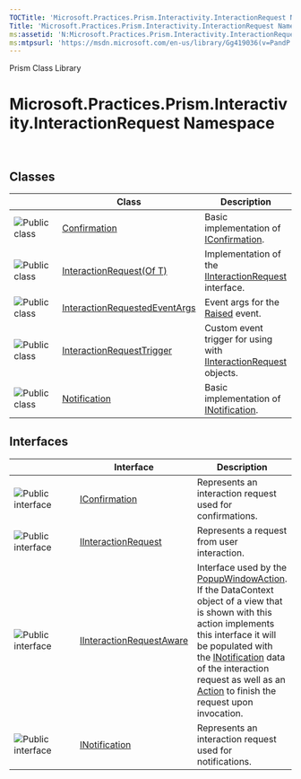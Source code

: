 ```yaml
---
TOCTitle: 'Microsoft.Practices.Prism.Interactivity.InteractionRequest Namespace'
Title: 'Microsoft.Practices.Prism.Interactivity.InteractionRequest Namespace ()'
ms:assetid: 'N:Microsoft.Practices.Prism.Interactivity.InteractionRequest'
ms:mtpsurl: 'https://msdn.microsoft.com/en-us/library/Gg419036(v=PandP.50)'
---
```


Prism Class Library

Microsoft.Practices.Prism.Interactivity.InteractionRequest Namespace
====================================================================

 

Classes
-------

<span id="classToggle"></span>
<table>
<colgroup>
<col width="33%" />
<col width="33%" />
<col width="33%" />
</colgroup>
<thead>
<tr class="header">
<th> </th>
<th>Class</th>
<th>Description</th>
</tr>
</thead>
<tbody>
<tr class="odd">
<td><img src="https://msdn.microsoft.com/en-us/Gg419036.pubclass(en-us,PandP.50).gif" title="Public class" /></td>
<td><a href="https://msdn.microsoft.com/en-us/library/microsoft.practices.prism.interactivity.interactionrequest.confirmation(v=pandp.50)">Confirmation</a></td>
<td><div class="summary">
Basic implementation of <a href="https://msdn.microsoft.com/en-us/library/microsoft.practices.prism.interactivity.interactionrequest.iconfirmation(v=pandp.50)">IConfirmation</a>.
</div></td>
</tr>
<tr class="even">
<td><img src="https://msdn.microsoft.com/en-us/Gg419036.pubclass(en-us,PandP.50).gif" title="Public class" /></td>
<td><a href="https://msdn.microsoft.com/en-us/library/gg431432(v=pandp.50)">InteractionRequest(Of T)</a></td>
<td><div class="summary">
Implementation of the <a href="https://msdn.microsoft.com/en-us/library/microsoft.practices.prism.interactivity.interactionrequest.iinteractionrequest(v=pandp.50)">IInteractionRequest</a> interface.
</div></td>
</tr>
<tr class="odd">
<td><img src="https://msdn.microsoft.com/en-us/Gg419036.pubclass(en-us,PandP.50).gif" title="Public class" /></td>
<td><a href="https://msdn.microsoft.com/en-us/library/microsoft.practices.prism.interactivity.interactionrequest.interactionrequestedeventargs(v=pandp.50)">InteractionRequestedEventArgs</a></td>
<td><div class="summary">
Event args for the <a href="https://msdn.microsoft.com/en-us/library/microsoft.practices.prism.interactivity.interactionrequest.iinteractionrequest.raised(v=pandp.50)">Raised</a> event.
</div></td>
</tr>
<tr class="even">
<td><img src="https://msdn.microsoft.com/en-us/Gg419036.pubclass(en-us,PandP.50).gif" title="Public class" /></td>
<td><a href="https://msdn.microsoft.com/en-us/library/microsoft.practices.prism.interactivity.interactionrequest.interactionrequesttrigger(v=pandp.50)">InteractionRequestTrigger</a></td>
<td><div class="summary">
Custom event trigger for using with <a href="https://msdn.microsoft.com/en-us/library/microsoft.practices.prism.interactivity.interactionrequest.iinteractionrequest(v=pandp.50)">IInteractionRequest</a> objects.
</div></td>
</tr>
<tr class="odd">
<td><img src="https://msdn.microsoft.com/en-us/Gg419036.pubclass(en-us,PandP.50).gif" title="Public class" /></td>
<td><a href="https://msdn.microsoft.com/en-us/library/microsoft.practices.prism.interactivity.interactionrequest.notification(v=pandp.50)">Notification</a></td>
<td><div class="summary">
Basic implementation of <a href="https://msdn.microsoft.com/en-us/library/microsoft.practices.prism.interactivity.interactionrequest.inotification(v=pandp.50)">INotification</a>.
</div></td>
</tr>
</tbody>
</table>

Interfaces
----------

<span id="interfaceToggle"></span>
<table>
<colgroup>
<col width="33%" />
<col width="33%" />
<col width="33%" />
</colgroup>
<thead>
<tr class="header">
<th> </th>
<th>Interface</th>
<th>Description</th>
</tr>
</thead>
<tbody>
<tr class="odd">
<td><img src="https://msdn.microsoft.com/en-us/Gg419036.pubinterface(en-us,PandP.50).gif" title="Public interface" /></td>
<td><a href="https://msdn.microsoft.com/en-us/library/microsoft.practices.prism.interactivity.interactionrequest.iconfirmation(v=pandp.50)">IConfirmation</a></td>
<td><div class="summary">
Represents an interaction request used for confirmations.
</div></td>
</tr>
<tr class="even">
<td><img src="https://msdn.microsoft.com/en-us/Gg419036.pubinterface(en-us,PandP.50).gif" title="Public interface" /></td>
<td><a href="https://msdn.microsoft.com/en-us/library/microsoft.practices.prism.interactivity.interactionrequest.iinteractionrequest(v=pandp.50)">IInteractionRequest</a></td>
<td><div class="summary">
Represents a request from user interaction.
</div></td>
</tr>
<tr class="odd">
<td><img src="https://msdn.microsoft.com/en-us/Gg419036.pubinterface(en-us,PandP.50).gif" title="Public interface" /></td>
<td><a href="https://msdn.microsoft.com/en-us/library/microsoft.practices.prism.interactivity.interactionrequest.iinteractionrequestaware(v=pandp.50)">IInteractionRequestAware</a></td>
<td><div class="summary">
Interface used by the <a href="https://msdn.microsoft.com/en-us/library/microsoft.practices.prism.interactivity.popupwindowaction(v=pandp.50)">PopupWindowAction</a>. If the DataContext object of a view that is shown with this action implements this interface it will be populated with the <a href="https://msdn.microsoft.com/en-us/library/microsoft.practices.prism.interactivity.interactionrequest.inotification(v=pandp.50)">INotification</a> data of the interaction request as well as an <a href="http://msdn2.microsoft.com/en-us/library/bb534741">Action</a> to finish the request upon invocation.
</div></td>
</tr>
<tr class="even">
<td><img src="https://msdn.microsoft.com/en-us/Gg419036.pubinterface(en-us,PandP.50).gif" title="Public interface" /></td>
<td><a href="https://msdn.microsoft.com/en-us/library/microsoft.practices.prism.interactivity.interactionrequest.inotification(v=pandp.50)">INotification</a></td>
<td><div class="summary">
Represents an interaction request used for notifications.
</div></td>
</tr>
</tbody>
</table>
